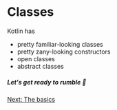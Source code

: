 # Classes
Kotlin has
* pretty familiar-looking classes
* pretty zany-looking constructors
* open classes
* abstract classes

##### Let's get ready to rumble 🥊

[Next: The basics](03-01-the-basics.md)
